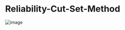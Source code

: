 # Reliability-Cut-Set-Method
![image](https://github.com/Divya-Samudra/Reliability-Cut-Set-Method/assets/130666521/ac01382b-6353-4e8f-affc-bf73d5c67355)
